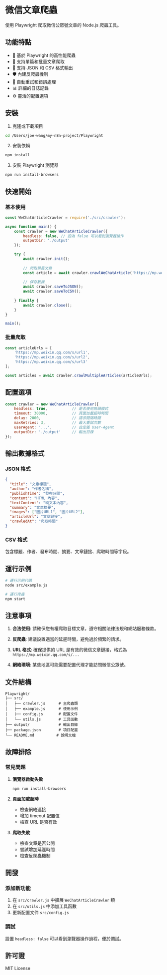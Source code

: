 # 微信文章爬蟲

使用 Playwright 爬取微信公眾號文章的 Node.js 爬蟲工具。

## 功能特點

- 🚀 基於 Playwright 的高性能爬蟲
- 📖 支持單篇和批量文章爬取
- 💾 支持 JSON 和 CSV 格式輸出
- 🛡️ 內建反爬蟲機制
- 🔄 自動重試和錯誤處理
- 📊 詳細的日誌記錄
- ⚙️ 靈活的配置選項

## 安裝

1. 克隆或下載項目
```bash
cd /Users/joe-wang/my-n8n-project/Playwright
```

2. 安裝依賴
```bash
npm install
```

3. 安裝 Playwright 瀏覽器
```bash
npm run install-browsers
```

## 快速開始

### 基本使用

```javascript
const WeChatArticleCrawler = require('./src/crawler');

async function main() {
    const crawler = new WeChatArticleCrawler({
        headless: false, // 設為 false 可以看到瀏覽器操作
        outputDir: './output'
    });

    try {
        await crawler.init();
        
        // 爬取單篇文章
        const article = await crawler.crawlWeChatArticle('https://mp.weixin.qq.com/s/your-article-url');
        
        // 保存數據
        await crawler.saveToJSON();
        await crawler.saveToCSV();
        
    } finally {
        await crawler.close();
    }
}

main();
```

### 批量爬取

```javascript
const articleUrls = [
    'https://mp.weixin.qq.com/s/url1',
    'https://mp.weixin.qq.com/s/url2',
    'https://mp.weixin.qq.com/s/url3'
];

const articles = await crawler.crawlMultipleArticles(articleUrls);
```

## 配置選項

```javascript
const crawler = new WeChatArticleCrawler({
    headless: true,           // 是否使用無頭模式
    timeout: 30000,           // 頁面加載超時時間
    delay: 2000,              // 請求間隔時間
    maxRetries: 3,            // 最大重試次數
    userAgent: '...',         // 自定義 User-Agent
    outputDir: './output'     // 輸出目錄
});
```

## 輸出數據格式

### JSON 格式
```json
{
  "title": "文章標題",
  "author": "作者名稱",
  "publishTime": "發布時間",
  "content": "HTML 內容",
  "textContent": "純文本內容",
  "summary": "文章摘要",
  "images": ["圖片URL1", "圖片URL2"],
  "articleUrl": "文章鏈接",
  "crawledAt": "爬取時間"
}
```

### CSV 格式
包含標題、作者、發布時間、摘要、文章鏈接、爬取時間等字段。

## 運行示例

```bash
# 運行示例代碼
node src/example.js

# 運行爬蟲
npm start
```

## 注意事項

1. **合法使用**: 請確保您有權爬取目標文章，遵守相關法律法規和網站服務條款。

2. **反爬蟲**: 建議設置適當的延遲時間，避免過於頻繁的請求。

3. **URL 格式**: 確保提供的 URL 是有效的微信文章鏈接，格式為 `https://mp.weixin.qq.com/s/...`

4. **網絡環境**: 某些地區可能需要配置代理才能訪問微信公眾號。

## 文件結構

```
Playwright/
├── src/
│   ├── crawler.js      # 主爬蟲類
│   ├── example.js      # 使用示例
│   ├── config.js       # 配置文件
│   └── utils.js        # 工具函數
├── output/             # 輸出目錄
├── package.json        # 項目配置
└── README.md          # 說明文檔
```

## 故障排除

### 常見問題

1. **瀏覽器啟動失敗**
   ```bash
   npm run install-browsers
   ```

2. **頁面加載超時**
   - 檢查網絡連接
   - 增加 timeout 配置值
   - 檢查 URL 是否有效

3. **爬取失敗**
   - 檢查文章是否公開
   - 嘗試增加延遲時間
   - 檢查反爬蟲機制

## 開發

### 添加新功能

1. 在 `src/crawler.js` 中擴展 `WeChatArticleCrawler` 類
2. 在 `src/utils.js` 中添加工具函數
3. 更新配置文件 `src/config.js`

### 調試

設置 `headless: false` 可以看到瀏覽器操作過程，便於調試。

## 許可證

MIT License
